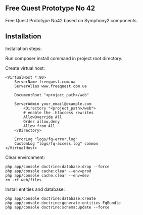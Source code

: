 Free Quest Prototype No 42
-------------------------------------
Free Quest Prototype No42 based on Symphony2 components.

Installation
-----------------------------------------
Installation steps:

Run composer install command in project root directory.

Create virtual host:

    <VirtualHost *:80>
        ServerName freequest.com.ua
        ServerAlias www.freequest.com.ua

        DocumentRoot "<project_path>/web"

        ServerAdmin your_email@example.com
            <Directory "<project_path>/web">
            # enable the .htaccess rewrites
            AllowOverride All
            Order allow,deny
            Allow from All
        </Directory>

        ErrorLog "logs/fq-error.log"
        CustomLog "logs/fq-access.log" common
    </VirtualHost>
    
Clear environment:

    php app/console doctrine:database:drop --force
    php app/console cache:clear --env=prod
    php app/console cache:clear --env=dev
    rm -rf web/files

Install entities and database:

    php app/console doctrine:database:create
    php app/console doctrine:generate:entities FqBundle
    php app/console doctrine:schema:update --force

